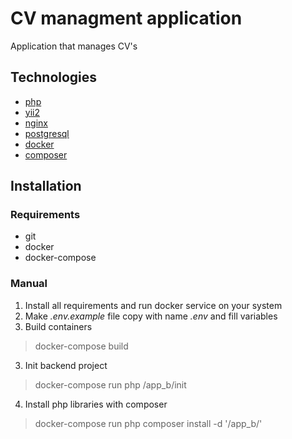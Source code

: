 # CV managment application

Application that manages CV's

## Technologies
* [php](https://www.php.net/)
* [yii2](https://www.yiiframework.com/)
* [nginx](https://www.nginx.com/)
* [postgresql](https://www.postgresql.org/)
* [docker](https://www.docker.com/) 
* [composer](https://getcomposer.org/)

## Installation

### Requirements
* git
* docker
* docker-compose

### Manual
1. Install all requirements and run docker service on your system
2. Make _.env.example_ file copy with name _.env_ and fill variables
2. Build containers
> docker-compose build
3. Init backend project
> docker-compose run php /app_b/init
4. Install php libraries with composer
> docker-compose run php composer install -d '/app_b/'
